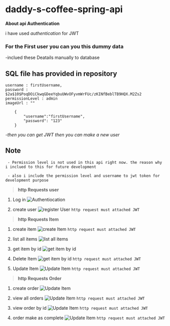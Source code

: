 # daddy-s-coffee-spring-api

**About api Authentication**

i have used _authentication_ for JWT

### **For the First user you can you this dummy data**

-inclued these Deatails manually to database
## SQL file has provided in repository 

```
username : firstUsername,
password : $2a$10$PoqDOiCkwqGDeeYqbuUWvOFyvmWrFUc/zKINfBeblTB9HQX.M2Zs2
permissionLevel : admin
imageUrl : ""
```

```
    {
        "username":"firstUsername",
        "password": "123"
    }
```

_-then you can get JWT then you can make a new user_ 


## Note
```
 - Permission level is not used in this api right now. the reason why i inclued to this for future development

 - also i include the permission level and username to jwt token for development purpose

```

>**http Requests user**

1. Log in
![Authentiocation](https://res.cloudinary.com/dj8a0phpt/image/upload/v1608363782/hSenid/ztrymxcjbojgahbtxbvu.png)

2. create user
 ![register User](https://res.cloudinary.com/dj8a0phpt/image/upload/v1608364258/hSenid/zxswq41hnbgyx4mhxj1f.png)
 `http request must attached JWT`

>**http Requests Item**

1. create item
 ![create Item](https://res.cloudinary.com/dj8a0phpt/image/upload/v1608364509/hSenid/ctewr8odb2x4e7z46pjo.png)
 `http request must attached JWT`

2. list all items
  ![list all items](https://res.cloudinary.com/dj8a0phpt/image/upload/v1608365245/hSenid/dgprw80uxqze2jswcj9k.png)

3. get item by id
 ![get item by id](https://res.cloudinary.com/dj8a0phpt/image/upload/v1608365374/hSenid/gb48dr5jbkbjnodi7hjg.png)

4. Delete Item
 ![get item by id](https://res.cloudinary.com/dj8a0phpt/image/upload/v1608365487/hSenid/ev4vwqlvf65vxp44og1g.png)
 `http request must attached JWT`

5. Update Item
 ![Update Item](https://res.cloudinary.com/dj8a0phpt/image/upload/v1608366076/hSenid/b9tjfiwat4jfunhtbsna.png)
 `http request must attached JWT`

>**http Requests Order**

1. create order
 ![Update Item](https://res.cloudinary.com/dj8a0phpt/image/upload/v1608366918/hSenid/xpozp2htnh0kx4sn6vtb.png)

2. view all orders
 ![Update Item](https://res.cloudinary.com/dj8a0phpt/image/upload/v1608367062/hSenid/ooi6e6r8xlrgjqxyxont.png)
 `http request must attached JWT`

3. view order by id
 ![Update Item](https://res.cloudinary.com/dj8a0phpt/image/upload/v1608367217/hSenid/ekl47xjkism9ykuxhhjl.png)
 `http request must attached JWT`

4. order make as complete
 ![Update Item](https://res.cloudinary.com/dj8a0phpt/image/upload/v1608367395/hSenid/rw9orbsiatdtxoicilms.png)
 `http request must attached JWT`



